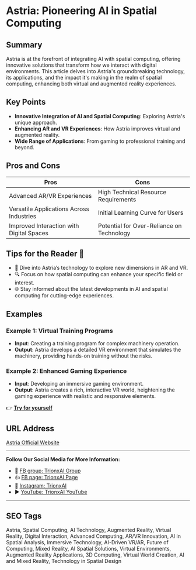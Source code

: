 # Astria: Pioneering AI in Spatial Computing

## Summary
Astria is at the forefront of integrating AI with spatial computing, offering innovative solutions that transform how we interact with digital environments. This article delves into Astria's groundbreaking technology, its applications, and the impact it's making in the realm of spatial computing, enhancing both virtual and augmented reality experiences.

## Key Points
- **Innovative Integration of AI and Spatial Computing**: Exploring Astria's unique approach.
- **Enhancing AR and VR Experiences**: How Astria improves virtual and augmented reality.
- **Wide Range of Applications**: From gaming to professional training and beyond.

## Pros and Cons
| Pros                                      | Cons                                   |
|-------------------------------------------|----------------------------------------|
| Advanced AR/VR Experiences                | High Technical Resource Requirements   |
| Versatile Applications Across Industries  | Initial Learning Curve for Users       |
| Improved Interaction with Digital Spaces  | Potential for Over-Reliance on Technology |

## Tips for the Reader 🌌
- 🚀 Dive into Astria’s technology to explore new dimensions in AR and VR.
- 🔍 Focus on how spatial computing can enhance your specific field or interest.
- 🌐 Stay informed about the latest developments in AI and spatial computing for cutting-edge experiences.

## Examples
### Example 1: Virtual Training Programs
- **Input**: Creating a training program for complex machinery operation.
- **Output**: Astria develops a detailed VR environment that simulates the machinery, providing hands-on training without the risks.

### Example 2: Enhanced Gaming Experience
- **Input**: Developing an immersive gaming environment.
- **Output**: Astria creates a rich, interactive VR world, heightening the gaming experience with realistic and responsive elements.

👉 <a href="https://www.astria.ai/" target="_blank">**Try for yourself**</a>

## URL Address
<a href="https://www.astria.ai/" target="_blank">Astria Official Website</a>

---

**Follow Our Social Media for More Information:**
- 📘 <a href="https://www.facebook.com/groups/trionxai" target="_blank">FB group: TrionxAI Group</a>
- 👍 <a href="https://www.facebook.com/ai.trionxai" target="_blank">FB page: TrionxAI Page</a>
- 📸 <a href="https://www.instagram.com/trionxai/" target="_blank">Instagram: TrionxAI</a>
- ▶️ <a href="https://www.youtube.com/@robotdocs/" target="_blank">YouTube: TrionxAI YouTube</a>

---

## SEO Tags
Astria, Spatial Computing, AI Technology, Augmented Reality, Virtual Reality, Digital Interaction, Advanced Computing, AR/VR Innovation, AI in Spatial Analysis, Immersive Technology, AI-Driven VR/AR, Future of Computing, Mixed Reality, AI Spatial Solutions, Virtual Environments, Augmented Reality Applications, 3D Computing, Virtual World Creation, AI and Mixed Reality, Technology in Spatial Design